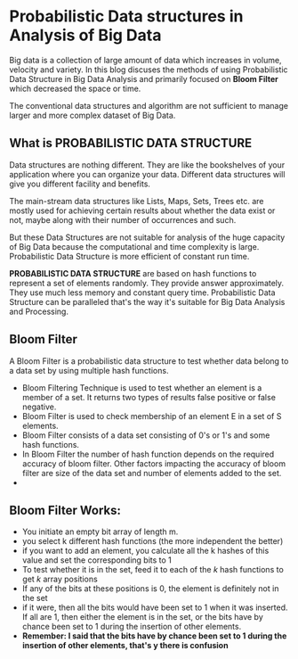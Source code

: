 
# Probabilistic Data structures in Analysis of Big Data
Big data is a collection of large amount of data which increases in volume, velocity and variety. In this blog discuses the methods of using Probabilistic Data Structure in Big Data Analysis and primarily focused on **Bloom Filter** which decreased the space or time.

The conventional data structures and algorithm are not sufficient to manage larger and more complex dataset of Big Data.

## What is PROBABILISTIC DATA STRUCTURE
Data structures are nothing different. They are like the bookshelves of your application where you can organize your data. Different data structures will give you different facility and benefits. 

The main-stream data structures like Lists, Maps, Sets, Trees etc. are mostly used for achieving certain results about whether the data exist or not, maybe along with their number of occurrences and such.

But these Data Structures are not suitable for analysis of the huge capacity of Big Data because the computational and time complexity is large. Probabilistic Data Structure is more efficient of constant run time.

**PROBABILISTIC DATA STRUCTURE**  are based on hash functions to represent a set of elements randomly. They provide answer approximately. They use much less memory and constant query time. Probabilistic Data Structure can be paralleled that's the way it's  suitable for Big Data Analysis and Processing.

## Bloom Filter
A Bloom Filter is a probabilistic data structure to test whether data belong to a data set by using multiple hash functions. 

 - Bloom Filtering Technique is used to test whether an element is a member of a set. It returns two types of results false positive or false negative.
 - Bloom Filter is used to check membership of an element E in a set of S elements.
 - Bloom Filter consists of a data set consisting of 0's or 1's and some
   hash functions.
 - In Bloom Filter the number of hash function depends on the required accuracy of bloom filter. Other factors impacting the accuracy of bloom filter are size of the data set and number of elements added to the set.
 - 

## Bloom Filter Works:

 - You initiate an empty bit array of length m.
 - you select k different hash functions (the more independent the better)
 - if you want to add an element, you calculate all the k hashes of this value and set the corresponding bits to 1
 - To test whether it is in the set, feed it to each of the  _k_  hash functions to get  _k_  array positions
-   If any of the bits at these positions is 0, the element is definitely not in the set
-   if it were, then all the bits would have been set to 1 when it was inserted. If all are 1, then either the element is in the set, or the bits have by chance been set to 1 during the insertion of other elements.
-   **Remember: I said that the bits have by chance been set to 1 during the insertion of other elements, that's y there is confusion**

   

 

<!--stackedit_data:
eyJoaXN0b3J5IjpbOTk4NzM2OTM4LC00MjIzMTg5OTQsLTMyND
I4MDczMCwtMjExNDUwMDQ4MywtMjEyMjQ2NTc4MSw0NTg4OTAw
MTMsLTE2NTY4NzcwMTAsMTE4MzQ1MjM0OCwtMTg5NTk4OTU1MS
wyMTE3ODEyODgxLDE1MDUyNzAyOTYsLTE5Njg2NzE3MywtNjM3
MzM2MDA2LC04MjI4MTgyNDAsLTIwNzMzNTQ2NzgsMTI1NzkxMz
c2OCwtNzM0MjYzMTkzLDE3MTcyMTk3NzQsLTkzOTczNjE1OCwt
MTAwOTY0NTAxM119
-->